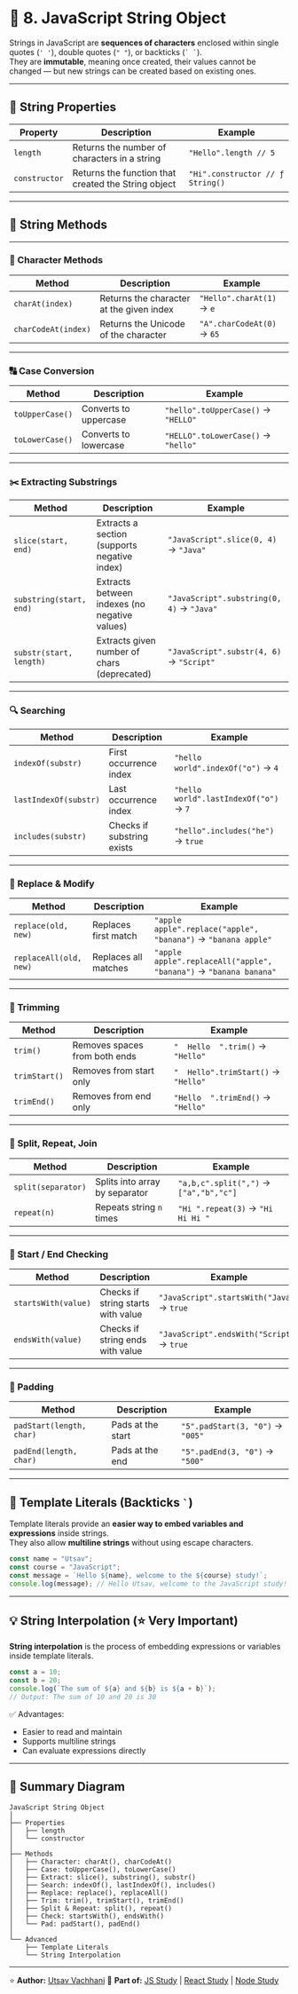 
# 🧵 8. JavaScript String Object

Strings in JavaScript are **sequences of characters** enclosed within single quotes (`' '`), double quotes (`" "`), or backticks (`` ` ` ``).  
They are **immutable**, meaning once created, their values cannot be changed — but new strings can be created based on existing ones.

---

## 🔹 String Properties

| Property | Description | Example |
|-----------|--------------|----------|
| `length` | Returns the number of characters in a string | `"Hello".length // 5` |
| `constructor` | Returns the function that created the String object | `"Hi".constructor // ƒ String()` |

---

## 🔹 String Methods

---

### 🧩 Character Methods

| Method | Description | Example |
|---------|--------------|----------|
| `charAt(index)` | Returns the character at the given index | `"Hello".charAt(1)` → `e` |
| `charCodeAt(index)` | Returns the Unicode of the character | `"A".charCodeAt(0)` → `65` |

---

### 🔠 Case Conversion

| Method | Description | Example |
|---------|--------------|----------|
| `toUpperCase()` | Converts to uppercase | `"hello".toUpperCase()` → `"HELLO"` |
| `toLowerCase()` | Converts to lowercase | `"HELLO".toLowerCase()` → `"hello"` |

---

### ✂️ Extracting Substrings

| Method | Description | Example |
|---------|--------------|----------|
| `slice(start, end)` | Extracts a section (supports negative index) | `"JavaScript".slice(0, 4)` → `"Java"` |
| `substring(start, end)` | Extracts between indexes (no negative values) | `"JavaScript".substring(0, 4)` → `"Java"` |
| `substr(start, length)` | Extracts given number of chars (deprecated) | `"JavaScript".substr(4, 6)` → `"Script"` |

---

### 🔍 Searching

| Method | Description | Example |
|---------|--------------|----------|
| `indexOf(substr)` | First occurrence index | `"hello world".indexOf("o")` → `4` |
| `lastIndexOf(substr)` | Last occurrence index | `"hello world".lastIndexOf("o")` → `7` |
| `includes(substr)` | Checks if substring exists | `"hello".includes("he")` → `true` |

---

### 🔁 Replace & Modify

| Method | Description | Example |
|---------|--------------|----------|
| `replace(old, new)` | Replaces first match | `"apple apple".replace("apple", "banana")` → `"banana apple"` |
| `replaceAll(old, new)` | Replaces all matches | `"apple apple".replaceAll("apple", "banana")` → `"banana banana"` |

---

### 🧹 Trimming

| Method | Description | Example |
|---------|--------------|----------|
| `trim()` | Removes spaces from both ends | `"  Hello  ".trim()` → `"Hello"` |
| `trimStart()` | Removes from start only | `"  Hello".trimStart()` → `"Hello"` |
| `trimEnd()` | Removes from end only | `"Hello  ".trimEnd()` → `"Hello"` |

---

### 🔗 Split, Repeat, Join

| Method | Description | Example |
|---------|--------------|----------|
| `split(separator)` | Splits into array by separator | `"a,b,c".split(",")` → `["a","b","c"]` |
| `repeat(n)` | Repeats string `n` times | `"Hi ".repeat(3)` → `"Hi Hi Hi "` |

---

### 🔎 Start / End Checking

| Method | Description | Example |
|---------|--------------|----------|
| `startsWith(value)` | Checks if string starts with value | `"JavaScript".startsWith("Java")` → `true` |
| `endsWith(value)` | Checks if string ends with value | `"JavaScript".endsWith("Script")` → `true` |

---

### 🔢 Padding

| Method | Description | Example |
|---------|--------------|----------|
| `padStart(length, char)` | Pads at the start | `"5".padStart(3, "0")` → `"005"` |
| `padEnd(length, char)` | Pads at the end | `"5".padEnd(3, "0")` → `"500"` |

---

## 🧮 Template Literals (Backticks `` ` ``)

Template literals provide an **easier way to embed variables and expressions** inside strings.  
They also allow **multiline strings** without using escape characters.

```js
const name = "Utsav";
const course = "JavaScript";
const message = `Hello ${name}, welcome to the ${course} study!`;
console.log(message); // Hello Utsav, welcome to the JavaScript study!
````

---

## 💡 String Interpolation (⭐ Very Important)

**String interpolation** is the process of embedding expressions or variables inside template literals.

```js
const a = 10;
const b = 20;
console.log(`The sum of ${a} and ${b} is ${a + b}`);
// Output: The sum of 10 and 20 is 30
```

✅ Advantages:

* Easier to read and maintain
* Supports multiline strings
* Can evaluate expressions directly

---

## 🧠 Summary Diagram

```
JavaScript String Object
│
├── Properties
│   ├── length
│   └── constructor
│
├── Methods
│   ├── Character: charAt(), charCodeAt()
│   ├── Case: toUpperCase(), toLowerCase()
│   ├── Extract: slice(), substring(), substr()
│   ├── Search: indexOf(), lastIndexOf(), includes()
│   ├── Replace: replace(), replaceAll()
│   ├── Trim: trim(), trimStart(), trimEnd()
│   ├── Split & Repeat: split(), repeat()
│   ├── Check: startsWith(), endsWith()
│   └── Pad: padStart(), padEnd()
│
└── Advanced
    ├── Template Literals
    └── String Interpolation
```


---

⭐ **Author:** [Utsav Vachhani](https://github.com/utsavvachhani)
📘 **Part of:** [JS Study](../) | [React Study](../../REACT-STUDY) | [Node Study](../../NODE-STUDY)
